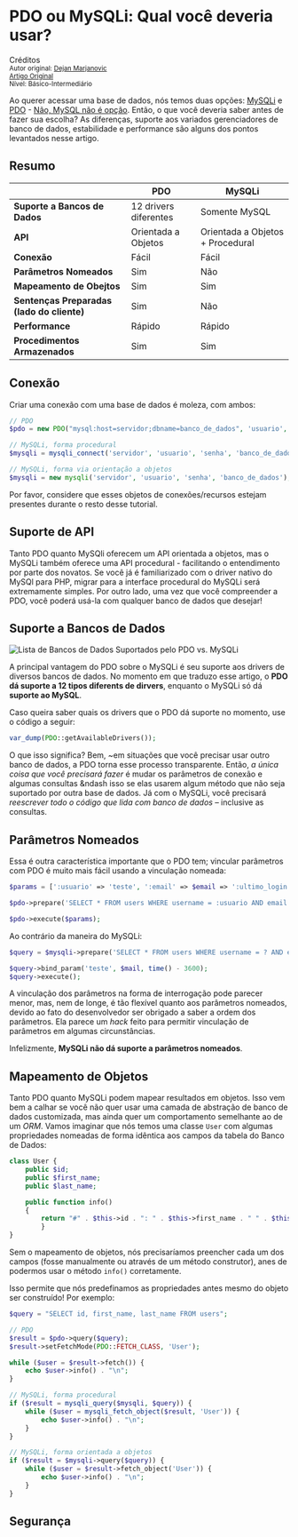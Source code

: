 PDO ou  MySQLi: Qual você deveria usar?
==============================================
Créditos<br/>
<small>Autor original: [Dejan Marjanovic](https://tutsplus.com/authors/dejan-marjanovic)<br/>[Artigo Original](https://code.tutsplus.com/tutorials/pdo-vs-mysqli-which-should-you-use--net-24059)<br/>Nível: Básico-Intermediário</small>

Ao querer acessar uma base de dados, nós temos duas opções: [MySQLi](http://www.php.net/manual/en/book.mysqli.php) e [PDO](http://www.php.net/manual/en/book.mysqli.php) - [Não, MySQL não é opção](http://php.net/manual/en/migration55.deprecated.php). Então, o que você deveria saber antes de fazer sua escolha? As diferenças, suporte aos variados gerenciadores de banco de dados, estabilidade e performance são alguns dos pontos levantados nesse artigo.

## Resumo
| |PDO|MySQLi|
|------|------|------|
|**Suporte a Bancos de Dados**|12 drivers diferentes|Somente MySQL|
|**API**|Orientada a Objetos|Orientada a Objetos + Procedural|
|**Conexão**|Fácil|Fácil|
|**Parâmetros Nomeados**|Sim|Não|
|**Mapeamento de Obejtos**|Sim|Sim|
|**Sentenças Preparadas (lado do cliente)**|Sim|Não|
|**Performance**|Rápido|Rápido|
|**Procedimentos Armazenados**|Sim|Sim|

## Conexão
Criar uma conexão com uma base de dados é moleza, com ambos:

```php
// PDO
$pdo = new PDO("mysql:host=servidor;dbname=banco_de_dados", 'usuario', 'senha');

// MySQLi, forma procedural
$mysqli = mysqli_connect('servidor', 'usuario', 'senha', 'banco_de_dados');

// MySQLi, forma via orientação a objetos
$mysqli = new mysqli('servidor', 'usuario', 'senha', 'banco_de_dados');
```

Por favor, considere que esses objetos de conexões/recursos estejam presentes durante o resto desse tutorial.

## Suporte de API
Tanto PDO quanto MySQli oferecem um API orientada a objetos, mas o MySQLi também oferece uma API procedural - facilitando o entendimento por parte dos novatos. Se você já é familiarizado com o driver nativo do MySQl para PHP, migrar para a interface procedural do MySQLi será extremamente simples. Por outro lado, uma vez que você compreender a PDO, você poderá usá-la com qualquer banco de dados que desejar!

## Suporte a Bancos de Dados
![Lista de Bancos de Dados Suportados pelo PDO vs. MySQLi](https://cdn.tutsplus.com/net/uploads/legacy/2013_phpvsmysqli/tutorial_3.png "Lista de Bancos de Dados Suportados pelo PDO vs. MySQLi")

A principal vantagem do PDO sobre o MySQLi é seu suporte aos drivers de diversos bancos de dados. No momento em que traduzo esse artigo, o **PDO dá suporte a 12 tipos diferents de dirvers**, enquanto o MySQLi só dá **suporte ao MySQL**.

Caso queira saber quais os drivers que o PDO dá suporte no momento, use o código a seguir:

```php
var_dump(PDO::getAvailableDrivers());
```
O que isso significa? Bem, ~em situações que você precisar usar outro banco de dados, a PDO torna esse processo transparente. Então, *a única coisa que você precisará fazer* é mudar os parâmetros de conexão e algumas consultas &ndash isso se elas usarem algum método que não seja suportado por outra base de dados. Já com o MySQLi, você precisará *reescrever todo o código que lida com banco de dados* &ndash; inclusive as consultas.

## Parâmetros Nomeados
Essa é outra característica importante que o PDO tem; vincular parâmetros com PDO é muito mais fácil usando a vinculação nomeada:

```php
$params = [':usuario' => 'teste', ':email' => $email => ':ultimo_login' => time() - 3600];

$pdo->prepare('SELECT * FROM users WHERE username = :usuario AND email = :email AND las_login = :ultimo_login');

$pdo->execute($params);
```

Ao contrário da maneira do MySQLi:

```php
$query = $mysqli->prepare('SELECT * FROM users WHERE username = ? AND email = ? AND lasT_login = ?');

$query->bind_param('teste', $mail, time() - 3600);
$query->execute();
```

A vinculação dos parâmetros na forma de interrogação pode parecer menor, mas, nem de longe, é tão flexível quanto aos parâmetros nomeados, devido ao fato do desenvolvedor ser obrigado a saber a ordem dos parâmetros. Ela parece um *hack* feito para permitir vinculação de parâmetros em algumas circunstâncias.

Infelizmente, **MySQLi não dá suporte a parâmetros nomeados**.

## Mapeamento de Objetos
Tanto PDO quanto MySQLi podem mapear resultados em objetos. Isso vem bem a calhar se você não quer usar uma camada de abstração de banco de dados customizada, mas ainda quer um comportamento semelhante ao de um *ORM*. Vamos imaginar que nós temos uma classe `User` com algumas propriedades nomeadas de forma idêntica aos campos da tabela do Banco de Dados:

```php
class User {
	public $id;
	public $first_name;
	public $last_name;

	public function info()
	{
		return "#" . $this->id . ": " . $this->first_name . " " . $this->last_name;
		}
}
```

Sem o mapeamento de objetos, nós precisaríamos preencher cada um dos campos (fosse manualmente ou através de um método construtor), anes de podermos usar o método `info()` corretamente.

Isso permite que nós predefinamos as propriedades antes mesmo do objeto ser construído! Por exemplo:

```php
$query = "SELECT id, first_name, last_name FROM users";

// PDO
$result = $pdo->query($query);
$result->setFetchMode(PDO::FETCH_CLASS, 'User');

while ($user = $result->fetch()) {
	echo $user->info() . "\n";
}

// MySQLi, forma procedural
if ($result = mysqli_query($mysqli, $query)) {
	while ($user = mysqli_fetch_object($result, 'User')) {
		echo $user->info() . "\n";
	}
}

// MySQLi, forma orientada a objetos
if ($result = $mysqli->query($query)) {
	while ($user = $result->fetch_object('User')) {
		echo $user->info() . "\n";
	}
}
```

## Segurança